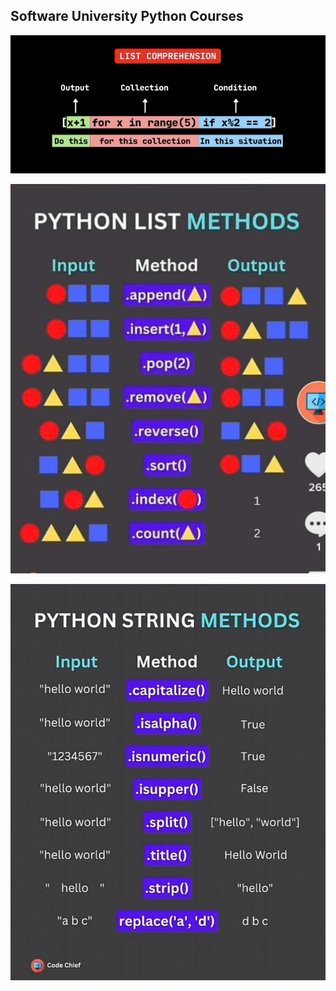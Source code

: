 
## Software University Python Courses
<p align="center">
<img src="https://github.com/xaoccc/python/blob/main/Library/IMG_9293.png" />
</p>
<p align="center">
<img src="https://github.com/xaoccc/python/blob/main/Library/IMG_9646.jpg" />
  </p>
<p align="center">
<img src="https://github.com/xaoccc/python/blob/main/Library/330936447_720857452871774_3367805443373167716_n.jpg" />
</p>
